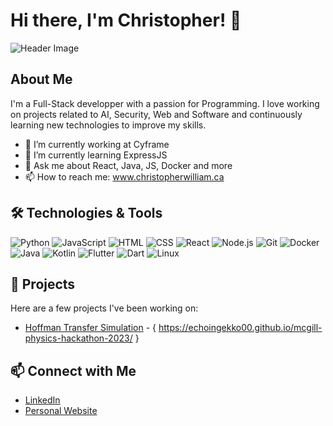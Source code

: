 # Hi there, I'm Christopher! 👋

![Header Image](https://avatars.githubusercontent.com/u/61324450?s=400&u=f3ce0754257e95bea5ab33a80d29f43b3cb9803f&v=4)

## About Me

I'm a Full-Stack developper with a passion for Programming. I love working on projects related to AI, Security, Web and Software and continuously learning new technologies to improve my skills.

- 🔭 I’m currently working at Cyframe
- 🌱 I’m currently learning ExpressJS
- 💬 Ask me about React, Java, JS, Docker and more
- 📫 How to reach me: www.christopherwilliam.ca

## 🛠️ Technologies & Tools

![Python](https://img.shields.io/badge/-Python-333333?style=flat&logo=python)
![JavaScript](https://img.shields.io/badge/-JavaScript-333333?style=flat&logo=javascript)
![HTML](https://img.shields.io/badge/-HTML-333333?style=flat&logo=html5)
![CSS](https://img.shields.io/badge/-CSS-333333?style=flat&logo=css3)
![React](https://img.shields.io/badge/-React-333333?style=flat&logo=react)
![Node.js](https://img.shields.io/badge/-Node.js-333333?style=flat&logo=node.js)
![Git](https://img.shields.io/badge/-Git-333333?style=flat&logo=git)
![Docker](https://img.shields.io/badge/-Docker-333333?style=flat&logo=docker)
![Java](https://img.shields.io/badge/java-%23ED8B00.svg?style=for-the-badge&logo=openjdk&logoColor=white)
![Kotlin](https://img.shields.io/badge/kotlin-%237F52FF.svg?style=for-the-badge&logo=kotlin&logoColor=white)
![Flutter](https://img.shields.io/badge/Flutter-%2302569B.svg?style=for-the-badge&logo=Flutter&logoColor=white)
![Dart](https://img.shields.io/badge/dart-%230175C2.svg?style=for-the-badge&logo=dart&logoColor=white)
![Linux](https://img.shields.io/badge/Linux-FCC624?style=for-the-badge&logo=linux&logoColor=black)

## 🚀 Projects

Here are a few projects I've been working on:

- [Hoffman Transfer Simulation](https://github.com/EchoingEkko00/mcgill-physics-hackathon-2023) - { https://echoingekko00.github.io/mcgill-physics-hackathon-2023/ }

## 📫 Connect with Me

- [LinkedIn](https://www.linkedin.com/in/christopher-william-archambault-bouffard/)
- [Personal Website](https://chrisdev.ca/)
